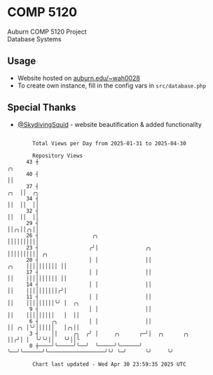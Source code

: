 # COMP 5120
Auburn COMP 5120 Project  
Database Systems

## Usage
- Website hosted on [auburn.edu/~wah0028](https://webhome.auburn.edu/~wah0028/)
- To create own instance, fill in the config vars in `src/database.php`

## Special Thanks
- [@SkydivingSquid](https://github.com/SkydivingSquid) - website beautification & added functionality

```

        Total Views per Day from 2025-01-31 to 2025-04-30

        Repository Views
      43 ┼                                                                            ╭╮
      40 ┤                                                                            ││
      37 ┤                                                                        ╭╮  ││  ╭╮
      34 ┤                                                                        ││  ││  ││
      32 ┤                                                                        ││  ││  ││
      29 ┤                                                                        ││╭╮││╭╮││
      26 ┤                 ╭╮                                                     ││││││││││
      23 ┤                ╭╯│               ╭╮                                    ││││││││││ ╭╮
      20 ┤                │ │               ││                              ╭╮    ││││││││││ ││
      17 ┤                │ │               ││                              ││    ││││││││││ ││
      14 ┤                │ │               ││                              ││    ││││││││││╭╯│
      11 ┤                │ │               ││                              ││    │││││││││╰╯ │  ╭╮
       9 ┤                │ │               ││                              ││    │││││││││   │  ││
       6 ┤    ╭╮          │ │               ││                              ││ ╭╮ │╰╯││││││   │╭╮││
       3 ┤    ││     ╭╮  ╭╯ │     ╭╮      ╭─╯│  ╭╮      ╭╮                  ││╭╯│ │  ╰╯╰╯││   ╰╯││╰
       0 ┼────╯╰─────╯╰──╯  ╰─────╯╰──────╯  ╰──╯╰──────╯╰──────────────────╯╰╯ ╰─╯      ╰╯     ╰╯

        Chart last updated - Wed Apr 30 23:59:35 2025 UTC
        
```
